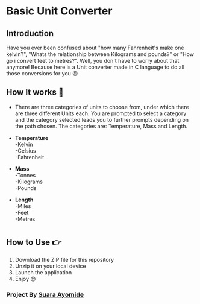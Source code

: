 # Basic Unit Converter

## Introduction 
Have you ever been confused about "how many Fahrenheit's make one kelvin?", "Whats the relationship between Kilograms and pounds?" or "How go i convert feet to metres?".  Well, you don't have to worry about that anymore! Because here is a Unit converter made in C language to do all those conversions for you 😃 

## How It works :rocket:

* There are three categories of units to choose from, under which there are three different Units each. You are prompted to select a category and the category selected leads you to further prompts depending on the path chosen. The categories are: Temperature, Mass and Length.

* **Temperature**\
    -Kelvin\
    -Celsius\
    -Fahrenheit

* **Mass**\
    -Tonnes\
    -Kilograms\
    -Pounds

* **Length**\
    -Miles\
    -Feet\
    -Metres
#
## How to Use 👉
1. Download the ZIP file for this repository
2. Unzip it on your local device
3. Launch the application
4. Enjoy 😊

### Project By [Suara Ayomide](https://twitter.com/aysuarex)
